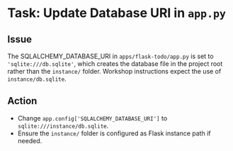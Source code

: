 # Task: Update Database URI in `app.py`

## Issue
The SQLALCHEMY_DATABASE_URI in `apps/flask-todo/app.py` is set to `'sqlite:///db.sqlite'`, which creates the database file in the project root rather than the `instance/` folder. Workshop instructions expect the use of `instance/db.sqlite`.

## Action
- Change `app.config['SQLALCHEMY_DATABASE_URI']` to `sqlite:///instance/db.sqlite`.
- Ensure the `instance/` folder is configured as Flask instance path if needed.
